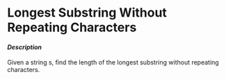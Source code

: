 # Longest Substring Without Repeating Characters
#### _Description_
Given a string s, find the length of the longest substring without repeating characters.